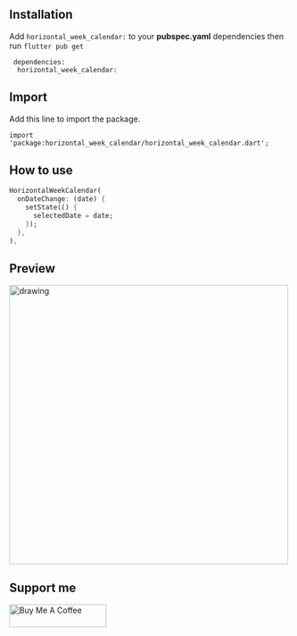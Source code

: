 ## Installation

Add `horizontal_week_calendar:` to your **pubspec.yaml** dependencies then run `flutter pub get`

```
 dependencies:
  horizontal_week_calendar:
```

## Import

Add this line to import the package.
```
import 'package:horizontal_week_calendar/horizontal_week_calendar.dart';
```


## How to use

```dart
HorizontalWeekCalendar(
  onDateChange: (date) {
    setState(() {
      selectedDate = date;
    });
  },
),
```

## Preview

<img src="https://raw.githubusercontent.com/chandabdullah/horizontal_week_calendar/main/assets/android.png" alt="drawing" height="500"/>


## Support me
<a href="https://www.buymeacoffee.com/chandabdullah21" target="_blank"><img src="https://cdn.buymeacoffee.com/buttons/v2/default-yellow.png" alt="Buy Me A Coffee" style="height: 41px !important;width: 174px !important;" ></a>
